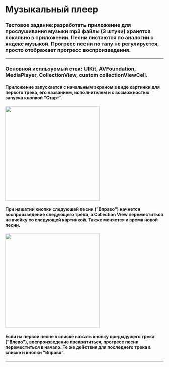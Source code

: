 # Музыкальный плеер
### Тестовое задание:разработать приложение для прослушивания музыки mp3 файлы (3 штуки) хранятся локально в приложении. Песни листаются по аналогии с яндекс музыкой. Прогресс песни по тапу не регулируется, просто отображает прогресс воспроизведения.

___

### Основной испльзуемый стек: UIKit, AVFoundation, MediaPlayer, CollectionView, custom collectionViewCell. 

#### Приложение запускается с начальным экраном в виде картинки для первого трека, его названием, исполнителем и с возможностью запуска кнопкой "Старт".
<img src="https://github.com/Umbr0o/Tech-task/blob/main/TechTask/Screens/1.png" width="300">

#### При нажатии кнопки следующей песни ("Вправо") начнется воспроизведение следующего трека, а Collection View переместиться на ячейку со следующей картинкой. Также меняется и время новой песни. 
<img src="https://github.com/Umbr0o/Tech-task/blob/main/TechTask/Screens/2.png" width="300">

#### Если на первой песне в списке нажать кнопку предыдущего трека ("Влево"), воспроизведение прекратиться, прогресс песни переместиться в начало. Те же действия для последнего трека в списке и кнопки "Вправо". 
___
